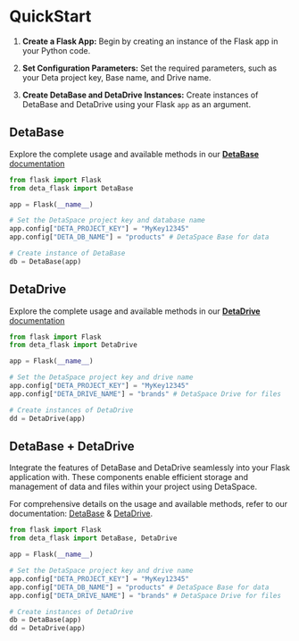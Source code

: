 # QuickStart

1. **Create a Flask App:** Begin by creating an instance of the Flask app in your Python code.

2. **Set Configuration Parameters:** Set the required parameters, such as your Deta project key, Base name, and Drive name.

3. **Create DetaBase and DetaDrive Instances:** Create instances of DetaBase and DetaDrive using your Flask `app` as an argument.


## DetaBase

Explore the complete usage and available methods in our [**DetaBase** documentation](../detabase/base.md)

```python
from flask import Flask
from deta_flask import DetaBase

app = Flask(__name__)

# Set the DetaSpace project key and database name
app.config["DETA_PROJECT_KEY"] = "MyKey12345"
app.config["DETA_DB_NAME"] = "products" # DetaSpace Base for data 

# Create instance of DetaBase
db = DetaBase(app)
```



## DetaDrive

Explore the complete usage and available methods in our [**DetaDrive** documentation](../detadrive/drive.md)

```python
from flask import Flask
from deta_flask import DetaDrive

app = Flask(__name__)

# Set the DetaSpace project key and drive name
app.config["DETA_PROJECT_KEY"] = "MyKey12345"
app.config["DETA_DRIVE_NAME"] = "brands" # DetaSpace Drive for files

# Create instances of DetaDrive
dd = DetaDrive(app)

```


## DetaBase + DetaDrive

Integrate the features of DetaBase and DetaDrive seamlessly into your Flask application with. These components enable efficient storage and management of data and files within your project using DetaSpace.

For comprehensive details on the usage and available methods, refer to our documentation: [DetaBase](../detabase/base.md) & [DetaDrive](../detadrive/drive.md).

```python
from flask import Flask
from deta_flask import DetaBase, DetaDrive

app = Flask(__name__)

# Set the DetaSpace project key and drive name
app.config["DETA_PROJECT_KEY"] = "MyKey12345"
app.config["DETA_DB_NAME"] = "products" # DetaSpace Base for data 
app.config["DETA_DRIVE_NAME"] = "brands" # DetaSpace Drive for files

# Create instances of DetaDrive
db = DetaBase(app)
dd = DetaDrive(app)

```